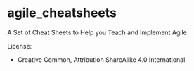 agile_cheatsheets
=================

A Set of Cheat Sheets to Help you Teach and Implement Agile

License:
 - Creative Common, Attribution ShareAlike 4.0 International
